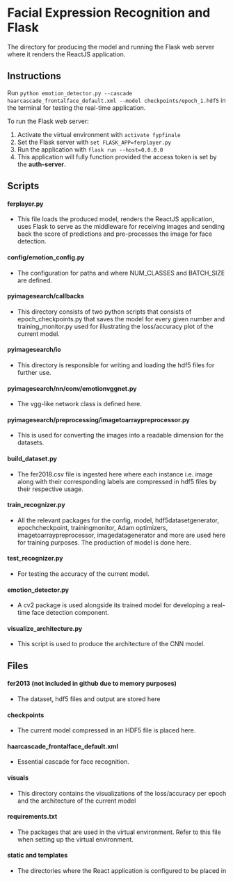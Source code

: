 # Facial Expression Recognition and Flask 

The directory for producing the model and running the Flask web server where it renders the ReactJS application.

## Instructions

Run `python emotion_detector.py --cascade haarcascade_frontalface_default.xml --model checkpoints/epoch_1.hdf5` in the terminal for testing the real-time application.

To run the Flask web server:

1. Activate the virtual environment with `activate fypfinale` 
2. Set the Flask server with `set FLASK_APP=ferplayer.py`
3. Run the application with `flask run --host=0.0.0.0`
4. This application will fully function provided the access token is set by the **auth-server**.


## Scripts

#### ferplayer.py
- This file loads the produced model, renders the ReactJS application, uses Flask to serve as the middleware for receiving images and sending back the score of predictions and pre-processes the image for face detection.

#### config/emotion_config.py
- The configuration for paths and where NUM_CLASSES and BATCH_SIZE are defined.

#### pyimagesearch/callbacks
- This directory consists of two python scripts that consists of epoch_checkpoints.py that saves the model for every given number
and training_monitor.py used for illustrating the loss/accuracy plot of the current model.

#### pyimagesearch/io	
- This directory is responsible for writing and loading the hdf5 files for further use.
		
#### pyimagesearch/nn/conv/emotionvggnet.py
- The vgg-like network class is defined here.
		
#### pyimagesearch/preprocessing/imagetoarraypreprocessor.py
- This is used for converting the images into a readable dimension for the datasets. 

#### build_dataset.py
- The fer2018.csv file is ingested here where each instance i.e. image along with their corresponding labels are compressed in hdf5 files by their respective usage.
		
#### train_recognizer.py
- All the relevant packages for the config, model, hdf5datasetgenerator, epochcheckpoint, trainingmonitor, Adam optimizers, imagetoarraypreprocessor, imagedatagenerator and more are used here for training purposes. The production of model is done here.

#### test_recognizer.py
- For testing the accuracy of the current model. 
		
#### emotion_detector.py
- A cv2 package is used alongside its trained model for developing a real-time face detection component.
		
#### visualize_architecture.py
- This script is used to produce the architecture of the CNN model. 
  
## Files

#### fer2013 (not included in github due to memory purposes)
- The dataset, hdf5 files and output are stored here 

#### checkpoints
- The current model compressed in an HDF5 file is placed here.

#### haarcascade_frontalface_default.xml
- Essential cascade for face recognition.

#### visuals
- This directory contains the visualizations of the loss/accuracy per epoch and the architecture of the current model

#### requirements.txt
- The packages that are used in the virtual environment. Refer to this file when setting up the virtual environment.

#### static and templates	
- The directories where the React application is configured to be placed in 
